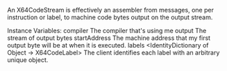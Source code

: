 An X64CodeStream is effectively an assembler from messages, one per instruction or label, to machine code bytes output on the output stream.

Instance Variables:
	compiler	<FogX64Compiler > 	The compiler that's using me
	output	<LittleEndianByteStream> 	The stream of output bytes
	startAddress	<Integer> 			The machine address that my first output byte will be at when it is executed.
	labels	<IdentityDictionary of Object -> X64CodeLabel> The client identifies each label with an arbitrary unique object.